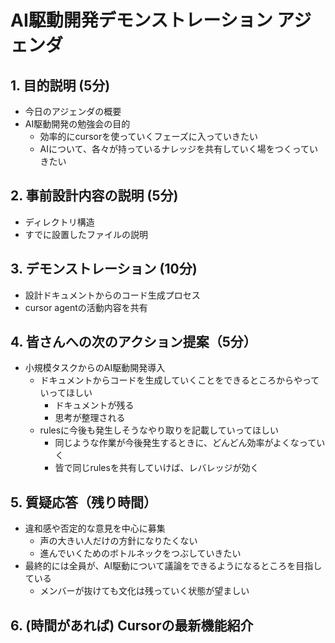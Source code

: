 # AI駆動開発デモンストレーション アジェンダ

## 1. 目的説明 (5分)
- 今日のアジェンダの概要
- AI駆動開発の勉強会の目的
    - 効率的にcursorを使っていくフェーズに入っていきたい
    - AIについて、各々が持っているナレッジを共有していく場をつくっていきたい

## 2. 事前設計内容の説明 (5分)
- ディレクトリ構造
- すでに設置したファイルの説明

## 3. デモンストレーション (10分)
- 設計ドキュメントからのコード生成プロセス
- cursor agentの活動内容を共有

## 4. 皆さんへの次のアクション提案（5分）
- 小規模タスクからのAI駆動開発導入
    - ドキュメントからコードを生成していくことをできるところからやっていってほしい
        - ドキュメントが残る
        - 思考が整理される
    - rulesに今後も発生しそうなやり取りを記載していってほしい
        - 同じような作業が今後発生するときに、どんどん効率がよくなっていく
        - 皆で同じrulesを共有していけば、レバレッジが効く

## 5. 質疑応答（残り時間）
- 違和感や否定的な意見を中心に募集
    - 声の大きい人だけの方針になりたくない
    - 進んでいくためのボトルネックをつぶしていきたい
- 最終的には全員が、AI駆動について議論をできるようになるところを目指している
    - メンバーが抜けても文化は残っていく状態が望ましい

## 6. (時間があれば) Cursorの最新機能紹介

